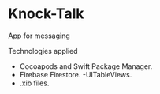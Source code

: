 # Knock-Talk
App for messaging

Technologies applied
- Cocoapods and Swift Package Manager.
- Firebase Firestore.
-UITableViews.
- .xib files.
